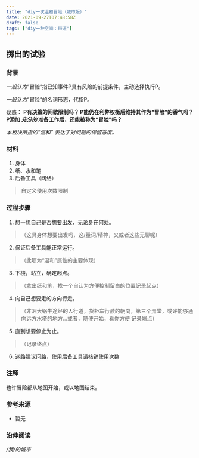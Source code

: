 ```yaml
---
title: "diy一次温和冒险（城市版）"
date: 2021-09-27T07:48:58Z
draft: false
tags: ["diy一种空间：街道"]
---
```


## 掷出的试验

### 背景
_一般认为_“冒险”指已知事件P具有风险的前提条件，主动选择执行P。

_一般认为_“冒险”的名词形态，代指P。

疑惑：
**P有决策的间歇限制吗？
P能仍在利弊权衡后维持其作为“冒险”的香气吗？
P添加
_充分的_
准备工作后，还能被称为“冒险”吗？**

_本板块所指的“温和”表达了对问题的保留态度。_

### 材料
1. 身体
2. 纸、水和笔
3. 后备工具（网络）
> 自定义使用次数限制

### 过程步骤

1. 想一想自己是否想要出发，无论身在何处。
> （这具身体想要出发吗，这/量词/精神，又或者这些无聊呢）
2. 保证后备工具能正常运行。
> （此项为“温和”属性的主要体现）
3. 下楼，站立，确定起点。
> （拿出纸和笔，找一个自认为方便控制留白的位置记录起点）
4. 向自己想要走的方向行走。
> （非洲大蜗牛途经的人行道，货柜车行驶的朝向，第三个弄堂，或许能够通向远方水塔的地方...或者，随便开始，看你方便
记录端点）
5. 直到想要停止为止。
> （记录终点）
6. 迷路建议问路，使用后备工具请核销使用次数

### 注释
也许冒险都从地图开始，或以地图结束。

### 参考来源
- 暂无

### 沿伸阅读
_/我/的城市_

